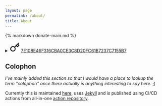 ```yaml
---
layout: page
permalink: /about/
title: About
---
```


{% markdown donate-main.md %}

<details>
<summary>
<img class="icon" src="/assets/icons/key.svg"/>
<a href="https://keyoxide.org/7E108E46F316CBA0CE3C8D20FC61B7237C7155B7">
7E108E46F316CBA0CE3C8D20FC61B7237C7155B7
</a>
</summary>
<ul>
<li>
<a href="https://keyoxide.org/7E108E46F316CBA0CE3C8D20FC61B7237C7155B7">Keyoxide</a>
</li>
<li>
<a href="https://keys.openpgp.org/vks/v1/by-fingerprint/7E108E46F316CBA0CE3C8D20FC61B7237C7155B7">OpenPGP</a>
<pre>
gpg --keyserver hkps://keys.openpgp.org \
    --recv-key 7E108E46F316CBA0CE3C8D20FC61B7237C7155B7
</pre>
</li>
</ul>
</details>

## Colophon

*I've mainly added this section so that I would have a place to lookup the
term "colophon" once there actually is anything interesting to say here.* ;)

Currently this is maintained [here](https://github.com/tarsius/emacsair.me),
uses [Jekyll](https://jekyllrb.com) and is published using CI/CD actions from
all-in-one [action repository](https://github.com/magit/actions).
